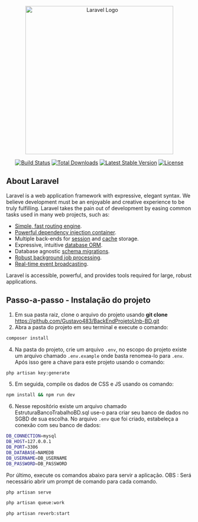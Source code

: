 <p align="center"><a href="https://laravel.com" target="_blank"><img src="https://raw.githubusercontent.com/laravel/art/master/logo-lockup/5%20SVG/2%20CMYK/1%20Full%20Color/laravel-logolockup-cmyk-red.svg" width="400" alt="Laravel Logo"></a></p>

<p align="center">
<a href="https://travis-ci.org/laravel/framework"><img src="https://travis-ci.org/laravel/framework.svg" alt="Build Status"></a>
<a href="https://packagist.org/packages/laravel/framework"><img src="https://img.shields.io/packagist/dt/laravel/framework" alt="Total Downloads"></a>
<a href="https://packagist.org/packages/laravel/framework"><img src="https://img.shields.io/packagist/v/laravel/framework" alt="Latest Stable Version"></a>
<a href="https://packagist.org/packages/laravel/framework"><img src="https://img.shields.io/packagist/l/laravel/framework" alt="License"></a>
</p>

## About Laravel

Laravel is a web application framework with expressive, elegant syntax. We believe development must be an enjoyable and creative experience to be truly fulfilling. Laravel takes the pain out of development by easing common tasks used in many web projects, such as:

- [Simple, fast routing engine](https://laravel.com/docs/routing).
- [Powerful dependency injection container](https://laravel.com/docs/container).
- Multiple back-ends for [session](https://laravel.com/docs/session) and [cache](https://laravel.com/docs/cache) storage.
- Expressive, intuitive [database ORM](https://laravel.com/docs/eloquent).
- Database agnostic [schema migrations](https://laravel.com/docs/migrations).
- [Robust background job processing](https://laravel.com/docs/queues).
- [Real-time event broadcasting](https://laravel.com/docs/broadcasting).

Laravel is accessible, powerful, and provides tools required for large, robust applications.

## Passo-a-passo - Instalação do projeto
1. Em sua pasta raiz, clone o arquivo do projeto usando **git clone** https://github.com/Gustavo483/BackEndProjetoUnb-BD.git
2. Abra a pasta do projeto em seu terminal e execute o comando:

```sh
composer install
```

4. Na pasta do projeto, crie um arquivo `.env`, no escopo do projeto existe um arquivo chamado `.env.example` onde basta renomea-lo para `.env`. Após isso gere a chave para este projeto usando o comando:

```sh
php artisan key:generate
```

5. Em seguida, compile os dados de CSS e JS usando os comando:

```sh
npm install && npm run dev
```

6. Nesse repositório existe um arquivo chamado EstruturaBancoTrabalhoBD.sql use-o para criar seu banco de dados no SGBD de sua escolha. No arquivo `.env` que foi criado, estabeleça a conexão com seu banco de dados:

```sh
DB_CONNECTION=mysql
DB_HOST=127.0.0.1
DB_PORT=3306
DB_DATABASE=NAMEDB
DB_USERNAME=DB_USERNAME
DB_PASSWORD=DB_PASSWORD
```

Por último, execute os comandos abaixo para servir a aplicação. OBS : Será necessário abrir um prompt de comando para cada comando.

```sh
php artisan serve
```
```sh
php artisan queue:work
```
```sh
php artisan reverb:start
```
